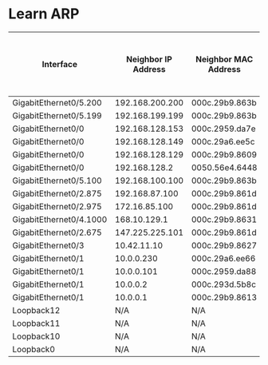 # Learn ARP
| Interface | Neighbor IP Address | Neighbor MAC Address | Origin | ARP Dynamic Learning Local Proxy Enabled | ARP Dynamic Learning Proxy Enable |
| --------- | ------------------- | -------------------- | ------ | ---------------------------------------- | --------------------------------- |
| GigabitEthernet0/5.200 | 192.168.200.200 | 000c.29b9.863b | static | False | True |
| GigabitEthernet0/5.199 | 192.168.199.199 | 000c.29b9.863b | static | False | True |
| GigabitEthernet0/0 | 192.168.128.153 | 000c.2959.da7e | dynamic | False | True |
| GigabitEthernet0/0 | 192.168.128.149 | 000c.29a6.ee5c | dynamic | False | True |
| GigabitEthernet0/0 | 192.168.128.129 | 000c.29b9.8609 | static | False | True |
| GigabitEthernet0/0 | 192.168.128.2 | 0050.56e4.6448 | dynamic | False | True |
| GigabitEthernet0/5.100 | 192.168.100.100 | 000c.29b9.863b | static | False | True |
| GigabitEthernet0/2.875 | 192.168.87.100 | 000c.29b9.861d | static | False | True |
| GigabitEthernet0/2.975 | 172.16.85.100 | 000c.29b9.861d | static | False | True |
| GigabitEthernet0/4.1000 | 168.10.129.1 | 000c.29b9.8631 | static | False | True |
| GigabitEthernet0/2.675 | 147.225.225.101 | 000c.29b9.861d | static | False | True |
| GigabitEthernet0/3 | 10.42.11.10 | 000c.29b9.8627 | static | False | True |
| GigabitEthernet0/1 | 10.0.0.230 | 000c.29a6.ee66 | dynamic | False | True |
| GigabitEthernet0/1 | 10.0.0.101 | 000c.2959.da88 | dynamic | False | True |
| GigabitEthernet0/1 | 10.0.0.2 | 000c.293d.5b8c | dynamic | False | True |
| GigabitEthernet0/1 | 10.0.0.1 | 000c.29b9.8613 | static | False | True |
| Loopback12 | N/A | N/A | N/A | False | False |
| Loopback11 | N/A | N/A | N/A | False | False |
| Loopback10 | N/A | N/A | N/A | False | False |
| Loopback0 | N/A | N/A | N/A | False | True |
